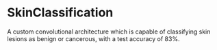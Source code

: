# SkinClassification
A custom convolutional architecture which is capable of classifying skin lesions as benign or cancerous, with a test accuracy of 83%. 
